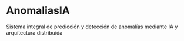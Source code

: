 # AnomaliasIA
Sistema integral de predicción y detección de anomalías mediante IA y arquitectura distribuida
